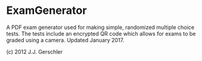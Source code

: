 # ExamGenerator
A PDF exam generator used for making simple, randomized multiple choice tests. The tests include an encrypted QR code which allows for exams to be graded using a camera. Updated January 2017.

(c) 2012 J.J. Gerschler
